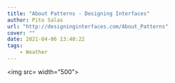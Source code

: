 ```yaml
---
title: "About Patterns - Designing Interfaces"
author: Pito Salas
url: "http://designinginterfaces.com/About_Patterns" 
cover: "" 
date: 2021-04-06 13:40:22
tags:
    - Weather
---
```

<img src= width="500">


